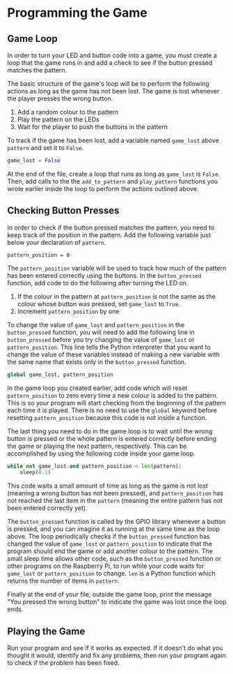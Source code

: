 # Programming the Game

## Game Loop

In order to turn your LED and button code into a game, you must create a loop that the game runs in and add a check to see if the button pressed matches the pattern.

The basic structure of the game's loop will be to perform the following actions as long as the game has not been lost. The game is lost whenever the player presses the wrong button.

1. Add a random colour to the pattern
2. Play the pattern on the LEDs
3. Wait for the player to push the buttons in the pattern

To track if the game has been lost, add a variable named `game_lost` above `pattern` and set it to `False`.

```py
game_lost = False
```

At the end of the file, create a loop that runs as long as `game_lost` is `False`. Then, add calls to the the `add_to_pattern` and `play_pattern` functions you wrote earlier inside the loop to perform the actions outlined above.

## Checking Button Presses

In order to check if the button pressed matches the pattern, you need to keep track of the position in the pattern. Add the following variable just below your declaration of `pattern`.

```
pattern_position = 0
```

The `pattern_position` variable will be used to track how much of the pattern has been entered correctly using the buttons. In the `button_pressed` function, add code to do the following after turning the LED on.

1. If the colour in the pattern at `pattern_position` is not the same as the colour whose button was pressed, set `game_lost` to `True`.
2. Increment `pattern_position` by one

To change the value of `game_lost` and `pattern_position` in the `button_pressed` function, you will need to add the following line in `button_pressed` before you try changing the value of `game_lost` or `pattern_position`. This line tells the Python interpreter that you want to change the value of these variables instead of making a new variable with the same name that exists only in the `button_pressed` function.

```py
global game_lost, pattern_position
```

In the game loop you created earlier, add code which will reset `pattern_position` to zero every time a new colour is added to the pattern. This is so your program will start checking from the beginning of the pattern each time it is played. There is no need to use the `global` keyword before resetting `pattern_position` because this code is not inside a function.

The last thing you need to do in the game loop is to wait until the wrong button is pressed or the whole pattern is entered correctly before ending the game or playing the next pattern, respectively. This can be accomplished by using the following code inside your game loop.

```py
while not game_lost and pattern_position < len(pattern):
    sleep(0.1)
```

This code waits a small amount of time as long as the game is not lost \(meaning a wrong button has not been pressed\), and `pattern_position` has not reached the last item in the `pattern` \(meaning the entire pattern has not been entered correctly yet\).

The `button_pressed` function is called by the GPIO library whenever a button is pressed, and you can imagine it as running at the same time as the loop above. The loop periodically checks if the `button_pressed` function has changed the value of `game_lost` or `pattern_position` to indicate that the program should end the game or add another colour to the pattern. The small sleep time allows other code, such as the `button_pressed` function or other programs on the Raspberry Pi, to run while your code waits for `game_lost` or `pattern_position` to change. `len` is a Python function which returns the number of items in `pattern`.

Finally at the end of your file, outside the game loop, print the message "You pressed the wrong button" to indicate the game was lost once the loop ends.

## Playing the Game

Run your program and see if it works as expected. If it doesn't do what you thought it would, identify and fix any problems, then run your program again to check if the problem has been fixed.

